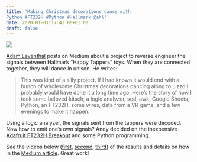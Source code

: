 ```yaml
---
title: 'Making Christmas decorations dance with
Python #FT232H #Python #Hallmark @ahl'
date: 2020-01-01T17:41:00+01:00
draft: false
---
```


![](https://cdn-blog.adafruit.com/uploads/2020/01/Untitled-3.png)

[Adam Leventhal](https://medium.com/@ahl?source=post_page-----861b894338a6----------------------) posts on Medium about a project to reverse engineer the signals between Hallmark “Happy Tappers” toys. When they are connected together, they will dance in unison. He writes:

> This was kind of a silly project. If I had known it would end with a bunch of wholesome Christmas decorations dancing along to Lizzo I probably would have done it a long time ago. Here’s the story of how I took some beloved kitsch, a logic analyzer, sed, awk, Google Sheets, Python, an FT232H, some wires, data from a VR game, and a few evenings to make it happen.

Using a logic analyzer, the signals sent from the tappers were decoded. Now how to emit one’s own signals? Andy decided on the inexpensive [Adafruit FT232H Breakout](https://www.adafruit.com/product/2264) and some Python programming.

See the videos below ([first](https://youtu.be/uUPnrAW0AUY), [second](https://youtu.be/FCaSSJGif8g), [third](https://youtu.be/XF2ZmL9MKeA)) of the results and details on how in the [Medium article](https://medium.com/@ahl/an-ebay-addiction-a-logic-analyzer-and-a-vr-game-861b894338a6). Great work!